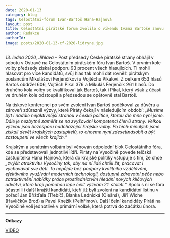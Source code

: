 ```yaml
---
date: 2020-01-13
category: blog
tags: Celostátní-fórum Ivan-Bartoš Hana-Hajnová
layout: post
title: Celostátní pirátské fórum zvolilo o víkendu Ivana Bartoše znovu do funkce předsedy strany. Piráti z Vysočiny představili lídryni.
author: Redakce
authorId:  
image: posts/2020-01-13-cf-2020-lidryne.jpg
---
```


*13. ledna 2020, Jihlava* – Post předsedy České pirátské strany obhájil v sobotu v Ostravě na Celostátním pirátském fóru Ivan Bartoš. V prvním kole volby předsedy získal podporu 93 procent všech hlasujících. Ti mohli hlasovat pro více kandidátů, svůj hlas tak mohli dát rovněž pirátským poslancům Mikulášovi Ferjenčíkovi a Vojtěchu Pikalovi. Z celkem 653 hlasů Bartoš obdržel 606, Vojtěch Pikal 376 a Mikuláš Ferjenčík 261 hlasů. Do druhého kola volby se kvalifikoval jak Bartoš, tak i Pikal, který však z účasti ve druhém kole odstoupil a předsedou se opětovně stal Bartoš.

Na tiskové konferenci po svém zvolení Ivan Bartoš poděkoval za důvěru a zároveň zdůraznil výzvy, které Piráty čekají v následujícím období: *„Musíme být i nadále nejaktivnější stranou v české politice, kterou dle mne nyní jsme. Dále je nezbytné zaměřit se na zvyšování kompetencí členů strany. Velkou výzvou jsou bezesporu nadcházející krajské volby. Po těch minulých jsme získali devět krajských zastupitelů, to chceme nyní zdesetinásobit a být zastoupeni ve všech krajích.“*

Krajským a senátním volbám byl věnován odpolední blok Celostátního fóra, kde se představovali jednotliví lídři. Piráty na Vysočině povede telčská zastupitelka Hana Hajnová, která do krajské politiky vstupuje s tím, že chce *„zvýšit atraktivitu Vysočiny tak, aby na ní lidé chtěli žít, pracovat i vychovávat své děti. To nepůjde bez podpory kvalitního vzdělávání, efektivního využívání moderních technologií, dostupné zdravotní péče nebo zatraktivnění nabídky práce prostřednictvím hledání nových klíčových odvětví, které kraji pomohou lépe čelit výzvám 21. století.“* Spolu s ní se fóra účastnili i další krajští kandidáti, kteří již byli zvoleni na kandidátní listinu v pořadí Jan Břížďala (Třebíč), Blanka Lednická (Olešná), Jiří Wiche (Havlíčkův Brod) a Pavel Knežik (Pelhřimov). Další čelní kandidáty Piráti na Vysočině volí jednotlivě v primární volbě, která potrvá do začátku února. 

---

**Odkazy**

[VIDEO](https://www.youtube.com/watch?v=42bZHQOJGYQ)



